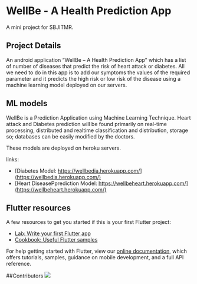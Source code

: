 # WellBe - A Health Prediction App

A mini project for SBJITMR.

## Project Details

An android application “WellBe – A Health Prediction App” which
has a list of number of diseases that predict the risk of heart attack or diabetes. All we need to
do in this app is to add our symptoms the values of the required parameter and it predicts the
high risk or low risk of the disease using a machine learning model deployed on our servers.

## ML models

WellBe is a Prediction Application using Machine Learning Technique. Heart attack
and Diabetes prediction will be found primarily on real-time processing, distributed and realtime classification and distribution, storage so; databases can be easily modified by the
doctors.

These models are deployed on heroku servers.

links:
- [Diabetes Model: https://wellbedia.herokuapp.com/](https://wellbedia.herokuapp.com/)
- [Heart DiseasePprediction Model: https://wellbeheart.herokuapp.com/](https://wellbeheart.herokuapp.com/)


## Flutter resources
A few resources to get you started if this is your first Flutter project:

- [Lab: Write your first Flutter app](https://flutter.dev/docs/get-started/codelab)
- [Cookbook: Useful Flutter samples](https://flutter.dev/docs/cookbook)

For help getting started with Flutter, view our
[online documentation](https://flutter.dev/docs), which offers tutorials,
samples, guidance on mobile development, and a full API reference.

##Contributors
<a href = "https://github.com/yjawais/WellBe-A-Health-Prediction-App/graphs/contributors">
  <img src = "https://contrib.rocks/image?repo = GitHub_username/repository_name"/>
</a>
